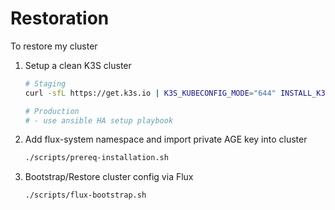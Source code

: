 # Restoration

To restore my cluster

1. Setup a clean K3S cluster
    ```bash
    # Staging
    curl -sfL https://get.k3s.io | K3S_KUBECONFIG_MODE="644" INSTALL_K3S_EXEC="--disable servicelb --disable traefik" sh -

    # Production
    # - use ansible HA setup playbook
    ```
2. Add flux-system namespace and import private AGE key into cluster
    ```bash
    ./scripts/prereq-installation.sh
    ```
3. Bootstrap/Restore cluster config via Flux
    ```bash
    ./scripts/flux-bootstrap.sh
    ```